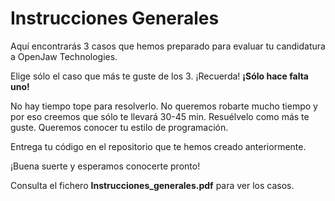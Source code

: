 # Instrucciones Generales

Aquí encontrarás 3 casos que hemos preparado para evaluar tu candidatura a OpenJaw Technologies.

Elige sólo el caso que más te guste de los 3. ¡Recuerda! **¡Sólo hace falta uno!**

No hay tiempo tope para resolverlo. No queremos robarte mucho tiempo y por eso creemos que sólo te llevará 30-45 min.  Resuélvelo como más te guste. Queremos conocer tu estilo de programación.

Entrega tu código en el repositorio que te hemos creado anteriormente. 

¡Buena suerte y esperamos conocerte pronto!

Consulta el fichero **Instrucciones_generales.pdf** para ver los casos.